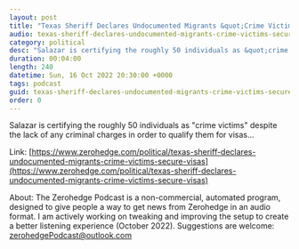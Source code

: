 ```yaml
---
layout: post
title: "Texas Sheriff Declares Undocumented Migrants &quot;Crime Victims&quot; To Secure Visas"
audio: texas-sheriff-declares-undocumented-migrants-crime-victims-secure-visas-0
category: political
desc: "Salazar is certifying the roughly 50 individuals as &quot;crime victims&quot; despite the lack of any criminal charges in order to qualify them for visas..."
duration: 00:04:00
length: 240
datetime: Sun, 16 Oct 2022 20:30:00 +0000
tags: podcast
guid: texas-sheriff-declares-undocumented-migrants-crime-victims-secure-visas-0
order: 0
---
```

Salazar is certifying the roughly 50 individuals as &quot;crime victims&quot; despite the lack of any criminal charges in order to qualify them for visas...

Link: [https://www.zerohedge.com/political/texas-sheriff-declares-undocumented-migrants-crime-victims-secure-visas](https://www.zerohedge.com/political/texas-sheriff-declares-undocumented-migrants-crime-victims-secure-visas)

About: The Zerohedge Podcast is a non-commercial, automated program, designed to give people a way to get news from Zerohedge in an audio format.  I am actively working on tweaking and improving the setup to create a better listening experience (October 2022).  Suggestions are welcome: [zerohedgePodcast@outlook.com](mailto:zerohedgePodcast@outlook.com)